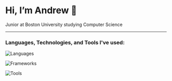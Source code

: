 # Hi, I’m Andrew 👋

Junior at Boston University studying Computer Science

---

### Languages, Technologies, and Tools I've used:
![Languages](https://go-skill-icons.vercel.app/api/icons?i=python,cpp,kotlin,swift,javascript,cuda&perline=6)

![Frameworks](https://go-skill-icons.vercel.app/api/icons?i=pytest,jetpackcompose,firebase,flask,sqlite,qt&perline=6)  

![Tools](https://go-skill-icons.vercel.app/api/icons?i=bash,linux,git,docker,gradle,ffmpeg&perline=6)
